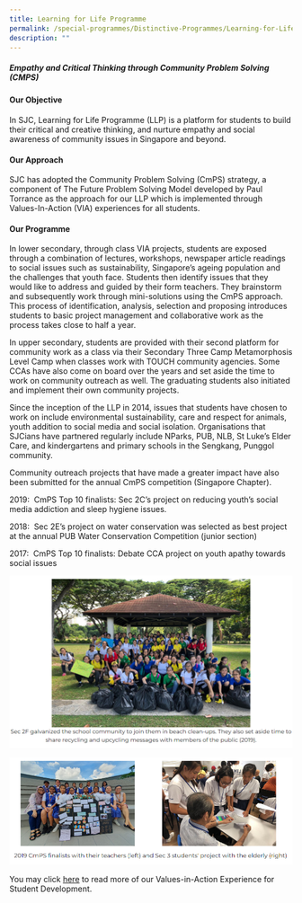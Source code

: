 ```yaml
---
title: Learning for Life Programme
permalink: /special-programmes/Distinctive-Programmes/Learning-for-Life-Programme/
description: ""
---
```


##### **Empathy and Critical Thinking through Community Problem Solving (CMPS)**

#### **Our Objective**


In SJC, Learning for Life Programme (LLP) is a platform for students to build their critical and creative thinking, and nurture empathy and social awareness of community issues in Singapore and beyond.

#### **Our Approach**


SJC has adopted the Community Problem Solving (CmPS) strategy, a component of The Future Problem Solving Model developed by Paul Torrance as the approach for our LLP which is implemented through Values-In-Action (VIA) experiences for all students.

#### **Our Programme**


In lower secondary, through class VIA projects, students are exposed through a combination of lectures, workshops, newspaper article readings to social issues such as sustainability, Singapore’s ageing population and the challenges that youth face. Students then identify issues that they would like to address and guided by their form teachers. They brainstorm and subsequently work through mini-solutions using the CmPS approach. This process of identification, analysis, selection and proposing introduces students to basic project management and collaborative work as the process takes close to half a year.

  

In upper secondary, students are provided with their second platform for community work as a class via their Secondary Three Camp Metamorphosis Level Camp when classes work with TOUCH community agencies. Some CCAs have also come on board over the years and set aside the time to work on community outreach as well. The graduating students also initiated and implement their own community projects.

  

Since the inception of the LLP in 2014, issues that students have chosen to work on include environmental sustainability, care and respect for animals, youth addition to social media and social isolation. Organisations that SJCians have partnered regularly include NParks, PUB, NLB, St Luke’s Elder Care, and kindergartens and primary schools in the Sengkang, Punggol community.

  

Community outreach projects that have made a greater impact have also been submitted for the annual CmPS competition (Singapore Chapter).  

  

2019:  CmPS Top 10 finalists: Sec 2C’s project on reducing youth’s social media addiction and sleep hygiene issues.

  

2018:  Sec 2E’s project on water conservation was selected as best project at the annual PUB Water Conservation Competition (junior section)

  

2017:  CmPS Top 10 finalists: Debate CCA project on youth apathy towards social issues

![](/images/Special%20Programmes/Learning%20for%20Life%20Programme/L1.png)

![](/images/Special%20Programmes/Learning%20for%20Life%20Programme/L2.png)

You may click [here](/student-development/Values-In-Action/) to read more of our Values-in-Action Experience for Student Development.